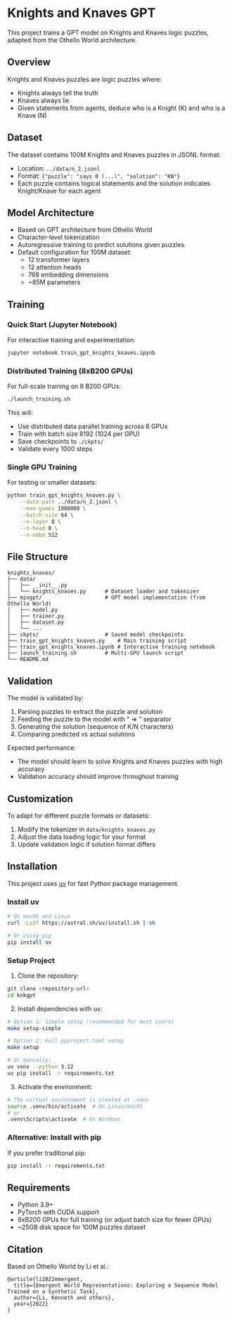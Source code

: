 # Knights and Knaves GPT

This project trains a GPT model on Knights and Knaves logic puzzles, adapted from the Othello World architecture.

## Overview

Knights and Knaves puzzles are logic puzzles where:
- Knights always tell the truth
- Knaves always lie
- Given statements from agents, deduce who is a Knight (K) and who is a Knave (N)

## Dataset

The dataset contains 100M Knights and Knaves puzzles in JSONL format:
- Location: `../data/n_2.jsonl`
- Format: `{"puzzle": "says 0 (...)", "solution": "KN"}`
- Each puzzle contains logical statements and the solution indicates Knight/Knave for each agent

## Model Architecture

- Based on GPT architecture from Othello World
- Character-level tokenization
- Autoregressive training to predict solutions given puzzles
- Default configuration for 100M dataset:
  - 12 transformer layers
  - 12 attention heads  
  - 768 embedding dimensions
  - ~85M parameters

## Training

### Quick Start (Jupyter Notebook)

For interactive training and experimentation:
```bash
jupyter notebook train_gpt_knights_knaves.ipynb
```

### Distributed Training (8xB200 GPUs)

For full-scale training on 8 B200 GPUs:
```bash
./launch_training.sh
```

This will:
- Use distributed data parallel training across 8 GPUs
- Train with batch size 8192 (1024 per GPU)
- Save checkpoints to `./ckpts/`
- Validate every 1000 steps

### Single GPU Training

For testing or smaller datasets:
```bash
python train_gpt_knights_knaves.py \
    --data-path ../data/n_2.jsonl \
    --max-games 1000000 \
    --batch-size 64 \
    --n-layer 8 \
    --n-head 8 \
    --n-embd 512
```

## File Structure

```
knights_knaves/
├── data/
│   ├── __init__.py
│   └── knights_knaves.py      # Dataset loader and tokenizer
├── mingpt/                    # GPT model implementation (from Othello World)
│   ├── model.py
│   ├── trainer.py
│   ├── dataset.py
│   └── ...
├── ckpts/                     # Saved model checkpoints
├── train_gpt_knights_knaves.py    # Main training script
├── train_gpt_knights_knaves.ipynb # Interactive training notebook
├── launch_training.sh         # Multi-GPU launch script
└── README.md
```

## Validation

The model is validated by:
1. Parsing puzzles to extract the puzzle and solution
2. Feeding the puzzle to the model with " => " separator
3. Generating the solution (sequence of K/N characters)
4. Comparing predicted vs actual solutions

Expected performance:
- The model should learn to solve Knights and Knaves puzzles with high accuracy
- Validation accuracy should improve throughout training

## Customization

To adapt for different puzzle formats or datasets:
1. Modify the tokenizer in `data/knights_knaves.py`
2. Adjust the data loading logic for your format
3. Update validation logic if solution format differs

## Installation

This project uses [uv](https://github.com/astral-sh/uv) for fast Python package management.

### Install uv

```bash
# On macOS and Linux
curl -LsSf https://astral.sh/uv/install.sh | sh

# Or using pip
pip install uv
```

### Setup Project

1. Clone the repository:
```bash
git clone <repository-url>
cd knkgpt
```

2. Install dependencies with uv:
```bash
# Option 1: Simple setup (recommended for most users)
make setup-simple

# Option 2: Full pyproject.toml setup
make setup

# Or manually:
uv venv --python 3.12
uv pip install -r requirements.txt
```

3. Activate the environment:
```bash
# The virtual environment is created at .venv
source .venv/bin/activate  # On Linux/macOS
# or
.venv\Scripts\activate  # On Windows
```

### Alternative: Install with pip

If you prefer traditional pip:
```bash
pip install -r requirements.txt
```

## Requirements

- Python 3.9+
- PyTorch with CUDA support
- 8xB200 GPUs for full training (or adjust batch size for fewer GPUs)
- ~25GB disk space for 100M puzzles dataset

## Citation

Based on Othello World by Li et al.:
```
@article{li2022emergent,
  title={Emergent World Representations: Exploring a Sequence Model Trained on a Synthetic Task},
  author={Li, Kenneth and others},
  year={2022}
}
```